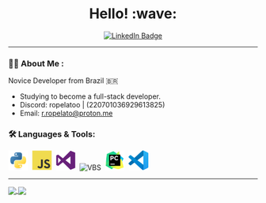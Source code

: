 <div align="center">
  <h1>
    Hello!
    :wave:
  </h1>
</div>

<div id="badges"align="center">
  <a href="https://www.linkedin.com/in/renan-ropelato/">
    <img src="https://img.shields.io/badge/LinkedIn-blue?style=for-the-badge&logo=linkedin&logoColor=white" alt="LinkedIn Badge"/>
  </a>
</div>

---

### 👨‍💻 About Me :
Novice Developer from Brazil 🇧🇷
- Studying to become a full-stack developer.
- Discord: ropelatoo | (220701036929613825)
- Email: r.ropelato@proton.me

### :hammer_and_wrench: Languages & Tools:
<div>
    <img src="https://github.com/devicons/devicon/blob/master/icons/python/python-original.svg" title="Python" alt="Python" width="40" height="40"/>&nbsp;
    <img src="https://github.com/devicons/devicon/blob/master/icons/javascript/javascript-original.svg" title="JavaScript" alt="JavaScript" width="40" height="40"/>&nbsp;
    <img src="https://github.com/devicons/devicon/blob/master/icons/visualstudio/visualstudio-plain.svg" title="Visual Basic for Application" alt="VBS" width="40" height="40"/>&nbsp;
       <img src="https://upload.wikimedia.org/wikipedia/commons/thumb/2/2d/POSTNET_BAR.svg/1200px-POSTNET_BAR.svg.png" title="<-- Languages | Tools -->" alt="VBS" width="40" height="40"/>&nbsp;
    <img src="https://github.com/devicons/devicon/blob/master/icons/pycharm/pycharm-original.svg" title="PyCharm" alt="VBS" width="40" height="40"/>&nbsp;
    <img src="https://github.com/devicons/devicon/blob/master/icons/vscode/vscode-original.svg" title="Visual Studio Code" alt="VBS" width="40" height="40"/>&nbsp;
</div>

---


<a href="https://github.com/anuraghazra/github-readme-stats">
  <img align="center" src="https://github-readme-stats.vercel.app/api?username=ropelatoo&show_icons=true&theme=tokyonight" />
</a>
<a href="https://github.com/anuraghazra/convoychat">
  <img align="center" src="https://github-readme-stats.vercel.app/api/top-langs/?username=ropelatoo&layout=compact&theme=tokyonight" />
</a>
